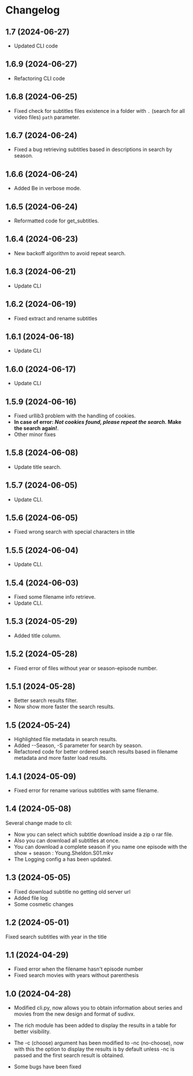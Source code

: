Changelog
=========

1.7 (2024-06-27)
------------------
- Updated CLI code

1.6.9 (2024-06-27)
------------------
- Refactoring CLI code

1.6.8 (2024-06-25)
------------------
- Fixed check for subtitles files existence in a folder with ```.``` (search for all video files) ```path``` parameter.

1.6.7 (2024-06-24)
------------------
- Fixed a bug retrieving subtitles based in descriptions in search by season.

1.6.6 (2024-06-24)
------------------
- Added Be in verbose mode.

1.6.5 (2024-06-24)
------------------
- Reformatted code for get_subtitles.

1.6.4 (2024-06-23)
------------------
- New backoff algorithm to avoid repeat search.

1.6.3 (2024-06-21)
------------------
- Update CLI

1.6.2 (2024-06-19)
------------------
- Fixed extract and rename subtitles

1.6.1 (2024-06-18)
------------------
- Update CLI

1.6.0 (2024-06-17)
------------------
- Update CLI

1.5.9 (2024-06-16)
---------------
- Fixed urllib3 problem with the handling of cookies.
- **In case of error: _Not cookies found, please repeat the search._  Make the search again!**.
- Other minor fixes

1.5.8 (2024-06-08)
---------------
- Update title search.

1.5.7 (2024-06-05)
---------------
- Update CLI.

1.5.6 (2024-06-05)
---------------
- Fixed wrong search with special characters in title

1.5.5 (2024-06-04)
---------------
- Update CLI.

1.5.4 (2024-06-03)
---------------
- Fixed some filename info retrieve.
- Update CLI.

1.5.3 (2024-05-29)
---------------
- Added title column.

1.5.2 (2024-05-28)
---------------
- Fixed error of files  without year or season-episode number.

1.5.1 (2024-05-28)
---------------
- Better search results filter.
- Now show more faster the search results.

1.5 (2024-05-24)
---------------

- Highlighted file metadata in search results.
- Added --Season, -S parameter for search by season.
- Refactored code for better ordered search results based in filename metadata and more faster load results.

1.4.1 (2024-05-09)
---------------
- Fixed error for rename various subtitles with same filename.

1.4 (2024-05-08)
---------------
Several change made to cli:
- Now you can select which subtitle download inside a zip o rar file.
- Also you can download all subtitles at once.
- You can download a complete season if you name one episode with the show + season : Young.Sheldon.S01.mkv
- The Logging config a has been updated.

1.3 (2024-05-05)
---------------
- Fixed download subtitle no getting old server url
- Added file log
- Some cosmetic changes

1.2 (2024-05-01)
---------------
Fixed search subtitles with year in the title

1.1 (2024-04-29)
---------------
- Fixed error when the filename hasn't episode number
- Fixed search movies with years without parenthesis

1.0 (2024-04-28)
---------------
- Modified cli.py, now allows you to obtain information about series and movies from the new design and format of sudivx.

- The rich module has been added to display the results in a table for better visibility.

- The -c (choose) argument has been modified to -nc (no-choose), now with this the option to display the results is by default unless -nc is passed and the first search result is obtained.
- Some bugs have been fixed


